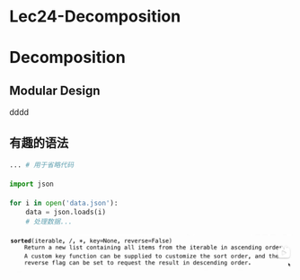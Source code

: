 # Lec24-Decomposition

# Decomposition

## Modular Design
dddd

## 有趣的语法

```python
... # 用于省略代码

import json

for i in open('data.json'):
    data = json.loads(i)
    # 处理数据...

```

![alt text](image.png)



